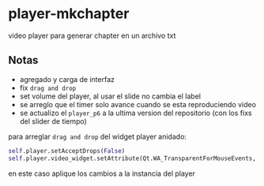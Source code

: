 # player-mkchapter
video player para generar chapter en un archivo txt


## Notas

- agregado y carga de interfaz
- fix `drag and drop`
- set volume del player, al usar el slide no cambia el label
- se arreglo que el timer solo avance cuando se esta reproduciendo video
- se actualizo el `player_p6` a la ultima version del repositorio (con los fixs del slider de tiempo)


para arreglar `drag and drop` del widget player anidado:

```python
self.player.setAcceptDrops(False)
self.player.video_widget.setAttribute(Qt.WA_TransparentForMouseEvents, True)
```

en este caso aplique los cambios a la instancia del player